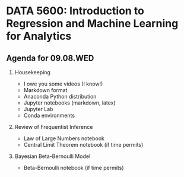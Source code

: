 # __DATA 5600: Introduction to Regression and Machine Learning for Analytics__

## __Agenda for 09.08.WED__

1. Housekeeping
    - I owe you some videos (I know!) 
    - Markdown format
    - Anaconda Python distribution
    - Jupyter notebooks (markdown, latex)
    - Jupyter Lab
    - Conda environments

2. Review of Frequentist Inference
    - Law of Large Numbers notebook
    - Central Limit Theorem notebook (if time permits)
    
3. Bayesian Beta-Bernoulli Model
    - Beta-Bernoulli notebook (if time permits)